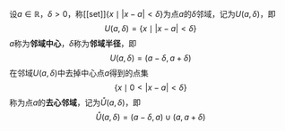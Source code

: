设$a\in\mathbb R$，$\delta>0$，称[[set]]$\{x\mid|x-a|<\delta\}$为点$a$的$\delta$邻域，记为$U(a,\delta)$，即
$$U(a,\delta)=\{x\mid|x-a|<\delta\}$$
$a$称为**邻域中心**，$\delta$称为**邻域半径**，即
$$U(a,\delta)=(a-\delta,a+\delta)$$
在邻域$U(a,\delta)$中去掉中心点$a$得到的点集
$$\{x\mid0<|x-a|<\delta\}$$
称为点$a$的**去心邻域**，记为$\mathring U(a,\delta)$，即
$$\mathring U(a,\delta)=(a-\delta,a)\cup(a,a+\delta)$$